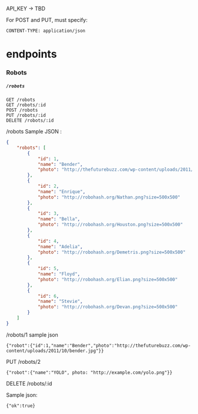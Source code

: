 

API_KEY -> TBD

For POST and PUT, must specify:
```
CONTENT-TYPE: application/json
```

endpoints
==========


### Robots

##### `/robots`

```
GET /robots
GET /robots/:id
POST /robots
PUT /robots/:id
DELETE /robots/:id
```

/robots Sample JSON :
```json
{
    "robots": [
        {
            "id": 1,
            "name": "Bender",
            "photo": "http://thefuturebuzz.com/wp-content/uploads/2011/10/bender.jpg"
        },
        {
            "id": 2,
            "name": "Enrique",
            "photo": "http://robohash.org/Nathan.png?size=500x500"
        },
        {
            "id": 3,
            "name": "Bella",
            "photo": "http://robohash.org/Houston.png?size=500x500"
        },
        {
            "id": 4,
            "name": "Adelia",
            "photo": "http://robohash.org/Demetris.png?size=500x500"
        },
        {
            "id": 5,
            "name": "Floyd",
            "photo": "http://robohash.org/Elian.png?size=500x500"
        },
        {
            "id": 6,
            "name": "Stevie",
            "photo": "http://robohash.org/Devan.png?size=500x500"
        }
    ]
}
```

/robots/1 sample json

```
{"robot":{"id":1,"name":"Bender","photo":"http://thefuturebuzz.com/wp-content/uploads/2011/10/bender.jpg"}}
```



PUT /robots/2
```
{"robot":{"name":"YOLO", photo: "http://example.com/yolo.png"}}
```


DELETE /robots/:id

Sample json:
```
{"ok":true}
```
